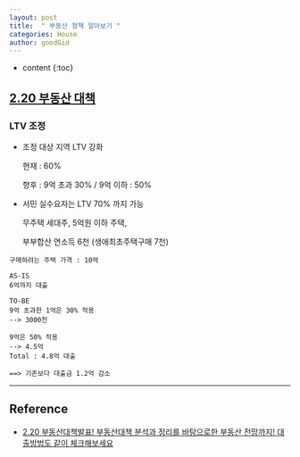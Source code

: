 ```yaml
---
layout: post
title:  " 부동산 정책 알아보기 "
categories: House
author: goodGid
---
```

* content
{:toc}


## [2.20 부동산 대책]((https://www.youtube.com/watch?v=GLoUQewgK7Y&t=1s))

### LTV 조정

* 조정 대상 지역 LTV 강화

  현재 : 60%
  
  향후 : 9억 초과 30% / 9억 이하 : 50%

* 서민 실수요자는 LTV 70% 까지 가능
  
  무주택 세대주, 5억원 이하 주택, 
  
  부부합산 연소득 6천 (생애최초주택구매 7천)

```
구매하려는 주택 가격 : 10억

AS-IS
6억까지 대출

TO-BE
9억 초과한 1억은 30% 적용
--> 3000천

9억은 50% 적용
--> 4.5억
Total : 4.8억 대출

==> 기존보다 대출금 1.2억 감소
```




---

## Reference

* [2.20 부동산대책발표! 부동산대책 분석과 정리를 바탕으로한 부동산 전망까지! 대출방법도 같이 체크해보세요](https://www.youtube.com/watch?v=GLoUQewgK7Y&t=1s)
